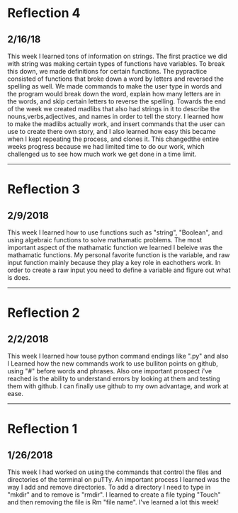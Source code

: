 

# Reflection 4
## 2/16/18
This week I learned tons of information on strings. The first practice we did 
with string was making certain types of functions have variables.
To break this down, we made definitions for certain functions.
The pypractice consisted of functions that broke down a word by letters and
reversed the spelling as well. We made commands to make the user type in words
and the program would break down the word, explain how many letters are in 
the words, and skip certain letters to reverse the spelling. Towards the end of
the week we created madlibs that also had strings in it to describe
the nouns,verbs,adjectives, and names in order to tell the story. I learned how to make the madlibs actually work, and insert commands
that the user can use to create there own story, and I also learned
how easy this became when I kept repeating the process, and clones it.
This changedthe entire weeks progress because we had limited time to do
our work, which challenged us to see how much work we get done in a time limit. 

---

# Reflection 3
## 2/9/2018
This week I learned how to use functions such as "string", "Boolean", and using algebraic functions to solve mathamatic problems. The most 
important aspect of the mathamatic function we learned I beleive was the mathamatic functions. My personal favorite function is the variable, and raw
input function mainly because they play a key role in eachothers work. In order to create a raw input you need to define a variable and figure out
what is does. 

---

# Reflection 2
## 2/2/2018
This week I learned how touse python command endings like ".py" and also I 
Learned how the new commands work to use bulliton points on github, using "#" before words and phrases.
Also one important prospect i've reached is the ability to understand errors by looking at them and testing them with github. I can finally use github to my own advantage, and work at ease.  

---

# Reflection 1
## 1/26/2018
This week I had worked on using the commands that control the files and directories of the terminal on puTTy.
An important process I learned was the way I add and remove directories. 
To add a directory I need to type in "mkdir" and to remove is "rmdir".
I learned to create a file typing "Touch" and then removing the file is Rm "file name".
I've learned a lot this week!


